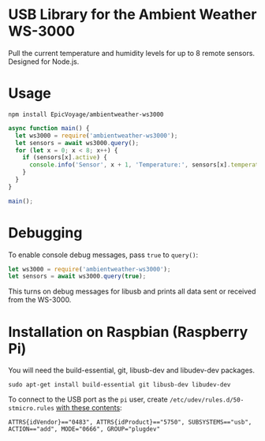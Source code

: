 # USB Library for the Ambient Weather WS-3000
Pull the current temperature and humidity levels for up to 8 remote sensors. Designed for Node.js.

# Usage
```shell
npm install EpicVoyage/ambientweather-ws3000
```

```javascript
async function main() {
  let ws3000 = require('ambientweather-ws3000');
  let sensors = await ws3000.query();
  for (let x = 0; x < 8; x++) {
    if (sensors[x].active) {
      console.info('Sensor', x + 1, 'Temperature:', sensors[x].temperature + '°C, Humidity:', sensors[x].humidity + '%');
    }
  }
}

main();
```

# Debugging
To enable console debug messages, pass `true` to `query()`:
```javascript
let ws3000 = require('ambientweather-ws3000');
let sensors = await ws3000.query(true);
```
This turns on debug messages for libusb and prints all data sent or received from the WS-3000.

# Installation on Raspbian (Raspberry Pi)
You will need the build-essential, git, libusb-dev and libudev-dev packages.

```shell
sudo apt-get install build-essential git libusb-dev libudev-dev
```

To connect to the USB port as the `pi` user, create `/etc/udev/rules.d/50-stmicro.rules` [with these contents](https://raspberrypi.stackexchange.com/a/10465/103076):

```
ATTRS{idVendor}=="0483", ATTRS{idProduct}=="5750", SUBSYSTEMS=="usb", ACTION=="add", MODE="0666", GROUP="plugdev"
```
